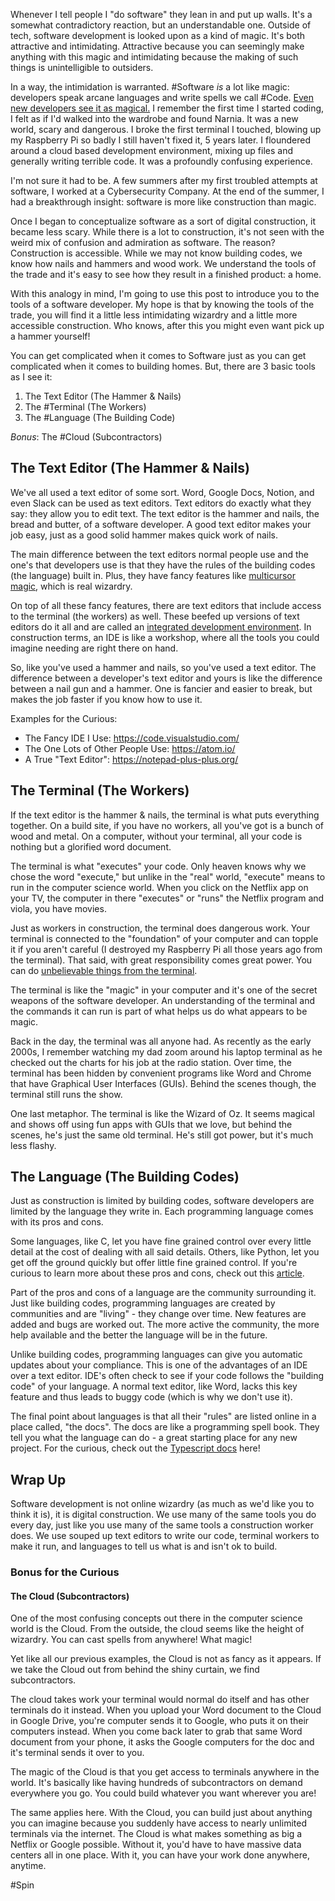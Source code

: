 Whenever I tell people I "do software" they lean in and put up walls. It's a somewhat contradictory reaction, but an understandable one. Outside of tech, software development is looked upon as a kind of magic. It's both attractive and intimidating. Attractive because you can seemingly make anything with this magic and intimidating because the making of such things is unintelligible to outsiders.

In a way, the intimidation is warranted. #Software  _is_ a lot like magic: developers speak arcane languages and write spells we call #Code. [Even new developers see it as magical.](https://spin.atomicobject.com/2017/08/29/strategies-new-developer/) I remember the first time I started coding, I felt as if I'd walked into the wardrobe and found Narnia. It was a new world, scary and dangerous. I broke the first terminal I touched, blowing up my Raspberry Pi so badly I still haven't fixed it, 5 years later. I floundered around a cloud based development environment, mixing up files and generally writing terrible code. It was a profoundly confusing experience.

I'm not sure it had to be. A few summers after my first troubled attempts at software, I worked at a Cybersecurity Company. At the end of the summer, I had a breakthrough insight: software is more like construction than magic.

Once I began to conceptualize software as a sort of digital construction, it became less scary. While there is a lot to construction, it's not seen with the weird mix of confusion and admiration as software. The reason? Construction is accessible. While we may not know building codes, we know how nails and hammers and wood work. We understand the tools of the trade and it's easy to see how they result in a finished product: a home.

With this analogy in mind, I'm going to use this post to introduce you to the tools of a software developer. My hope is that by knowing the tools of the trade, you will find it a little less intimidating wizardry and a little more accessible construction. Who knows, after this you might even want pick up a hammer yourself!

You can get complicated when it comes to Software just as you can get complicated when it comes to building homes. But, there are 3 basic tools as I see it:

1.  The Text Editor (The Hammer & Nails)
2.  The #Terminal (The Workers)
3.  The #Language (The Building Code)

_Bonus_: The #Cloud (Subcontractors)

## The Text Editor (The Hammer & Nails)

We've all used a text editor of some sort. Word, Google Docs, Notion, and even Slack can be used as text editors. Text editors do exactly what they say: they allow you to edit text. The text editor is the hammer and nails, the bread and butter, of a software developer. A good text editor makes your job easy, just as a good solid hammer makes quick work of nails.

The main difference between the text editors normal people use and the one's that developers use is that they have the rules of the building codes (the language) built in. Plus, they have fancy features like [multicursor magic](https://spin.atomicobject.com/2019/04/04/vscode-multiple-cursors/), which is real wizardry.

On top of all these fancy features, there are text editors that include access to the terminal (the workers) as well. These beefed up versions of text editors do it all and are called an [integrated development environment](https://www.codecademy.com/articles/what-is-an-ide). In construction terms, an IDE is like a workshop, where all the tools you could imagine needing are right there on hand.

So, like you've used a hammer and nails, so you've used a text editor. The difference between a developer's text editor and yours is like the difference between a nail gun and a hammer. One is fancier and easier to break, but makes the job faster if you know how to use it. 

Examples for the Curious: 

- The Fancy IDE I Use: https://code.visualstudio.com/
- The One Lots of Other People Use: https://atom.io/
- A True "Text Editor": https://notepad-plus-plus.org/

## The Terminal (The Workers)
If the text editor is the hammer & nails, the terminal is what puts everything together. On a build site, if you have no workers, all you've got is a bunch of wood and metal. On a computer, without your terminal, all your code is nothing but a glorified word document. 

The terminal is what "executes" your code. Only heaven knows why we chose the word "execute," but unlike in the "real" world, "execute" means to run in the computer science world. When you click on the Netflix app on your TV, the computer in there "executes" or "runs" the Netflix program and viola, you have movies. 

Just as workers in construction, the terminal does dangerous work. Your terminal is connected to the "foundation" of your computer and can topple it if you aren't careful (I destroyed my Raspberry Pi all those years ago from the terminal). That said, with great responsibility comes great power. You can do [unbelievable things from the terminal](https://chrishannah.me/cool-things-to-do-in-terminal/). 

The terminal is like the "magic" in your computer and it's one of the secret weapons of the software developer. An understanding of the terminal and the commands it can run is part of what helps us do what appears to be magic. 

Back in the day, the terminal was all anyone had. As recently as the early 2000s, I remember watching my dad zoom around his laptop terminal as he checked out the charts for his job at the radio station. Over time, the terminal has been hidden by convenient programs like Word and Chrome that have Graphical User Interfaces (GUIs). Behind the scenes though, the terminal still runs the show. 

One last metaphor. The terminal is like the Wizard of Oz. It seems magical and shows off using fun apps with GUIs that we love, but behind the scenes, he's just the same old terminal. He's still got power, but it's much less flashy. 

## The Language (The Building Codes)
Just as construction is limited by building codes, software developers are limited by the language they write in. Each programming language comes with its pros and cons. 

Some languages, like C, let you have fine grained control over every little detail at the cost of dealing with all said details. Others, like Python, let you get off the ground quickly but offer little fine grained control. If you're curious to learn more about these pros and cons, check out this [article](https://www.coderkids.com/blog/beginners-guide-to-programming-languages).

Part of the pros and cons of a language are the community surrounding it. Just like building codes, programming languages are created by communities and are "living" - they change over time. New features are added and bugs are worked out. The more active the community, the more help available and the better the language will be in the future. 

Unlike building codes, programming languages can give you automatic updates about your compliance. This is one of the advantages of an IDE over a text editor. IDE's often check to see if your code follows the "building code" of your language. A normal text editor, like Word, lacks this key feature and thus leads to buggy code (which is why we don't use it). 

The final point about languages is that all their "rules" are listed online in a place called, "the docs". The docs are like a programming spell book. They tell you what the language can do - a great starting place for any new project. For the curious, check out the [Typescript docs](https://www.typescriptlang.org/docs/) here!

## Wrap Up
Software development is not online wizardry (as much as we'd like you to think it is), it is digital construction. We use many of the same tools you do every day, just like you use many of the same tools a construction worker does. We use souped up text editors to write our code, terminal workers to make it run, and languages to tell us what is and isn't ok to build. 

### Bonus for the Curious
#### The Cloud (Subcontractors)
One of the most confusing concepts out there in the computer science world is the Cloud. From the outside, the cloud seems like the height of wizardry. You can cast spells from anywhere! What magic!

Yet like all our previous examples, the Cloud is not as fancy as it appears. If we take the Cloud out from behind the shiny curtain, we find subcontractors. 

The cloud takes work your terminal would normal do itself and has other terminals do it instead. When you upload your Word document to the Cloud in Google Drive, you're computer sends it to Google, who puts it on their computers instead. When you come back later to grab that same Word document from your phone, it asks the Google computers for the doc and it's terminal sends it over to you. 

The magic of the Cloud is that you get access to terminals anywhere in the world. It's basically like having hundreds of subcontractors on demand everywhere you go. You could build whatever you want wherever you are! 

The same applies here. With the Cloud, you can build just about anything you can imagine because you suddenly have access to nearly unlimited terminals via the internet. The Cloud is what makes something as big a Netflix or Google possible. Without it, you'd have to have massive data centers all in one place. With it, you can have your work done anywhere, anytime. 

#Spin